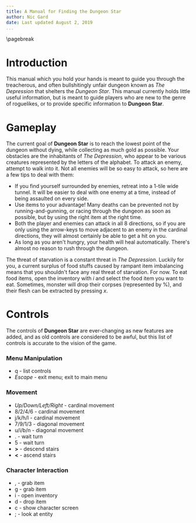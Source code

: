 ```yaml
---
title: A Manual for Finding the Dungeon Star
author: Nic Gard
date: Last updated August 2, 2019
...
```

\pagebreak
# Introduction

This manual which you hold your hands is meant to guide you through the treacherous, and often bullshitingly unfair dungeon known as *The Depression* that shelters the *Dungeon Star*. This manual currently holds little useful information, but is meant to guide players who are new to the genre of roguelikes, or to provide specific information to **Dungeon Star**.

# Gameplay
The current goal of **Dungeon Star** is to reach the lowest point of the dungeon without dying, while collecting as much gold as possible. Your obstacles are the inhabitants of *The Depression*, who appear to be various creatures represented by the letters of the alphabet. To attack an enemy, attempt to walk into it. Not all enemies will be so easy to attack, so here are a few tips to deal with them:

* If you find yourself surrounded by enemies, retreat into a 1-tile wide tunnel. It will be easier to deal with one enemy at a time, instead of being assaulted on every side.
* Use items to your advantage! Many deaths can be prevented not by running-and-gunning, or racing through the dungeon as soon as possible, but by using the right item at the right time.
* Both the player and enemies can attack in all 8 directions, so if you are only using the arrow-keys to move adjacent to an enemy in the cardinal directions, they will almost certainly be able to get a hit on you.
* As long as you aren't hungry, your health will heal automatically. There's almost no reason to rush through the dungeon.

The threat of starvation is a constant threat in *The Depression*. Luckily for you, a current surplus of food stuffs caused by rampant item imbalancing means that you shouldn't face any real threat of starvation. For now. To eat food items, open the inventory with *i* and select the food item you want to eat. Sometimes, monster will drop their corpses (represented by %), and their flesh can be extracted by pressing *x*.

# Controls

The controls of **Dungeon Star** are ever-changing as new features are added, and as old controls are considered to be awful, but this list of controls is accurate to the vision of the game.

### Menu Manipulation

* q - list controls
* *Escape* - exit menu; exit to main menu

### Movement

* *Up/Down/Left/Right* - cardinal movement
* 8/2/4/6 - cardinal movement
* j/k/h/l - cardinal movement
* 7/9/1/3 - diagonal movement
* u/i/b/n - diagonal movement
* . - wait turn
* 5 - wait turn
* **>** - descend stairs
* **<** - ascend stairs

### Character Interaction

* , - grab item
* g - grab item
* i - open inventory
* d - drop item
* c - show character screen
* ; - look at entity
